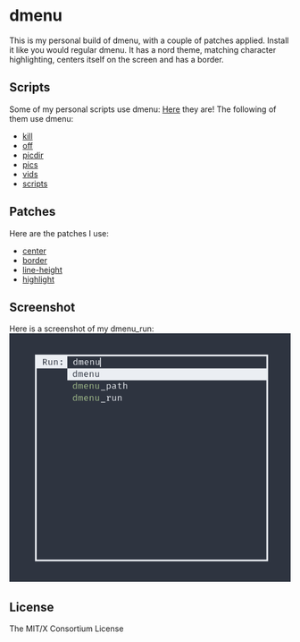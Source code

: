 # dmenu

This is my personal build of dmenu, with a couple of patches applied.
Install it like you would regular dmenu.
It has a nord theme, matching character highlighting, centers itself on the screen and has a border.

## Scripts

Some of my personal scripts use dmenu:
[Here](https://github.com/sandalbanditten/scripts) they are!
The following of them use dmenu:
* [kill](https://github.com/sandalbanditten/scripts/blob/main/kill)
* [off](https://github.com/sandalbanditten/scripts/blob/main/off)
* [picdir](https://github.com/sandalbanditten/scripts/blob/main/picdir)
* [pics](https://github.com/sandalbanditten/scripts/blob/main/pics)
* [vids](https://github.com/sandalbanditten/scripts/blob/main/vids)
* [scripts](https://github.com/sandalbanditten/scripts/blob/main/scripts)

## Patches

Here are the patches I use:
* [center](https://tools.suckless.org/dmenu/patches/center/)
* [border](https://tools.suckless.org/dmenu/patches/border/)
* [line-height](https://tools.suckless.org/dmenu/patches/line-height/)
* [highlight](https://tools.suckless.org/dmenu/patches/highlight/)

## Screenshot

Here is a screenshot of my dmenu_run:
![My build of st](screenshot.png)

## License

The MIT/X Consortium License
